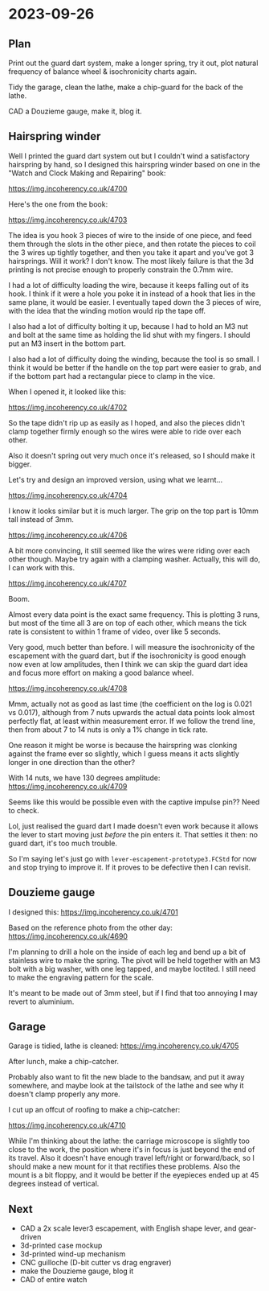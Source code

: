 # 2023-09-26

## Plan

Print out the guard dart system, make a longer spring, try it out, plot natural frequency of balance wheel
& isochronicity charts again.

Tidy the garage, clean the lathe, make a chip-guard for the back of the lathe.

CAD a Douzieme gauge, make it, blog it.

## Hairspring winder

Well I printed the guard dart system out but I couldn't wind a satisfactory hairspring by hand, so I designed
this hairspring winder based on one in the "Watch and Clock Making and Repairing" book:

https://img.incoherency.co.uk/4700

Here's the one from the book:

https://img.incoherency.co.uk/4703

The idea is you hook 3 pieces of wire to the inside of one piece, and feed them through the slots
in the other piece, and then rotate the pieces to coil the 3 wires up tightly together, and then you take
it apart and you've got 3 hairsprings. Will it work? I don't know. The most likely failure is that the
3d printing is not precise enough to properly constrain the 0.7mm wire.

I had a lot of difficulty loading the wire, because it keeps falling out of its hook. I think if it were a hole
you poke it in instead of a hook that lies in the same plane, it would be easier. I eventually taped down the
3 pieces of wire, with the idea that the winding motion would rip the tape off.

I also had a lot of difficulty bolting it up, because I had to hold an M3 nut and bolt at the same time as holding
the lid shut with my fingers. I should put an M3 insert in the bottom part.

I also had a lot of difficulty doing the winding, because the tool is so small. I think it would be better if the
handle on the top part were easier to grab, and if the bottom part had a rectangular piece to clamp in the vice.

When I opened it, it looked like this:

https://img.incoherency.co.uk/4702

So the tape didn't rip up as easily as I hoped, and also the pieces didn't clamp together firmly enough so the wires
were able to ride over each other.

Also it doesn't spring out very much once it's released, so I should make it bigger.

Let's try and design an improved version, using what we learnt...

https://img.incoherency.co.uk/4704

I know it looks similar but it is much larger. The grip on the top part is 10mm tall instead of 3mm.

https://img.incoherency.co.uk/4706

A bit more convincing, it still seemed like the wires were riding over each other though. Maybe try again with
a clamping washer. Actually, this will do, I can work with this.

https://img.incoherency.co.uk/4707

Boom.

Almost every data point is the exact same frequency. This is plotting 3 runs, but most of the time all 3 are on
top of each other, which means the tick rate is consistent to within 1 frame of video, over like 5 seconds.

Very good, much better than before. I will measure the isochronicity of the escapement with the guard dart,
but if the isochronicity is good enough now even at low amplitudes, then I think we can skip the guard dart idea
and focus more effort on making a good balance wheel.

https://img.incoherency.co.uk/4708

Mmm, actually not as good as last time (the coefficient on the log is 0.021 vs 0.017), although from 7 nuts
upwards the actual data points look almost perfectly flat, at least within measurement error. If we follow
the trend line, then from about 7 to 14 nuts is only a 1% change in tick rate.

One reason it might be worse is because the hairspring was clonking against the frame ever so slightly, which I
guess means it acts slightly longer in one direction than the other?

With 14 nuts, we have 130 degrees amplitude: https://img.incoherency.co.uk/4709

Seems like this would be possible even with the captive impulse pin?? Need to check.

Lol, just realised the guard dart I made doesn't even work because it allows the lever to start moving just
*before* the pin enters it. That settles it then: no guard dart, it's too much trouble.

So I'm saying let's just go with `lever-escapement-prototype3.FCStd` for now and stop trying to improve it.
If it proves to be defective then I can revisit.

## Douzieme gauge

I designed this: https://img.incoherency.co.uk/4701

Based on the reference photo from the other day: https://img.incoherency.co.uk/4690

I'm planning to drill a hole on the inside of each leg and bend up a bit of stainless wire to make
the spring. The pivot will be held together with an M3 bolt with a big washer, with one leg tapped, and maybe
loctited. I still need to make the engraving pattern for the scale.

It's meant to be made out of 3mm steel, but if I find that too annoying I may revert to aluminium.

## Garage

Garage is tidied, lathe is cleaned: https://img.incoherency.co.uk/4705

After lunch, make a chip-catcher.

Probably also want to fit the new blade to the bandsaw, and put it away somewhere, and maybe
look at the tailstock of the lathe and see why it doesn't clamp properly any more.

I cut up an offcut of roofing to make a chip-catcher:

https://img.incoherency.co.uk/4710

While I'm thinking about the lathe: the carriage microscope is slightly too close to the work, the
position where it's in focus is just beyond the end of its travel. Also it doesn't have enough travel
left/right or forward/back, so I should make a new mount for it that rectifies these problems. Also
the mount is a bit floppy, and it would be better if the eyepieces ended up at 45 degrees instead of
vertical.

## Next

* CAD a 2x scale lever3 escapement, with English shape lever, and gear-driven
* 3d-printed case mockup
* 3d-printed wind-up mechanism
* CNC guilloche (D-bit cutter vs drag engraver)
* make the Douzieme gauge, blog it
* CAD of entire watch
